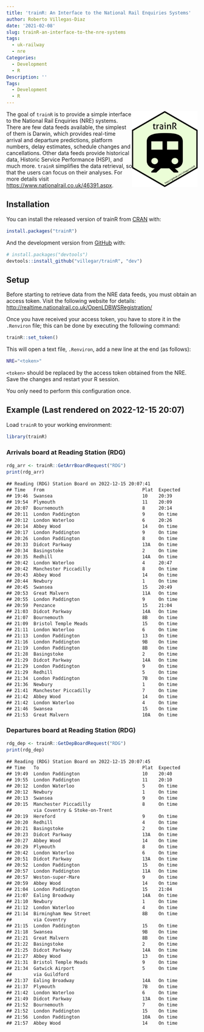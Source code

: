 ```yaml
---
title: 'trainR: An Interface to the National Rail Enquiries Systems'
author: Roberto Villegas-Diaz
date: '2021-02-08'
slug: trainR-an-interface-to-the-nre-systems
tags:
  - uk-railway
  - nre
Categories:
  - Development
  - R
Description: ''
Tags:
  - Development
  - R
---
```


<img src="https://raw.githubusercontent.com/villegar/trainR/main/inst/images/logo.png" alt="logo" align="right" height=200px/>

The goal of `trainR` is to provide a simple interface to the 
National Rail Enquiries (NRE) systems. There are few data feeds 
available, the simplest of them is Darwin, which provides real-time 
arrival and departure predictions, platform numbers, delay estimates, 
schedule changes and cancellations. Other data feeds provide historical 
data, Historic Service Performance (HSP), and much more. `trainR` 
simplifies the data retrieval, so that the users can focus on their 
analyses. For more details visit 
https://www.nationalrail.co.uk/46391.aspx.

## Installation

You can install the released version of trainR from [CRAN](https://CRAN.R-project.org) with:

``` r
install.packages("trainR")
```

And the development version from [GitHub](https://github.com/) with:

``` r
# install.packages("devtools")
devtools::install_github("villegar/trainR", "dev")
```

## Setup
Before starting to retrieve data from the NRE data feeds, you must obtain an access token. 
Visit the following website for details: http://realtime.nationalrail.co.uk/OpenLDBWSRegistration/

Once you have received your access token, you have to store it in the `.Renviron` file; this can be 
done by executing the following command:


```r
trainR::set_token()
```

This will open a text file, `.Renviron`, add a new line at the end (as follows):

```bash
NRE="<token>"
```

`<token>` should be replaced by the access token obtained from the NRE. Save the changes and restart 
your R session.

You only need to perform this configuration once.

## Example (Last rendered on 2022-12-15 20:07)

Load `trainR` to your working environment:

```r
library(trainR)
```

### Arrivals board at Reading Station (RDG)


```r
rdg_arr <- trainR::GetArrBoardRequest("RDG")
print(rdg_arr)
```

```
## Reading (RDG) Station Board on 2022-12-15 20:07:41
## Time   From                                    Plat  Expected
## 19:46  Swansea                                 10    20:39
## 19:54  Plymouth                                11    20:09
## 20:07  Bournemouth                             8     20:14
## 20:11  London Paddington                       9     On time
## 20:12  London Waterloo                         6     20:26
## 20:14  Abbey Wood                              14    On time
## 20:17  London Paddington                       9     On time
## 20:26  London Paddington                       8     On time
## 20:33  Didcot Parkway                          13A   On time
## 20:34  Basingstoke                             2     On time
## 20:35  Redhill                                 14A   On time
## 20:42  London Waterloo                         4     20:47
## 20:42  Manchester Piccadilly                   8     On time
## 20:43  Abbey Wood                              14    On time
## 20:44  Newbury                                 1     On time
## 20:45  Swansea                                 15    20:49
## 20:53  Great Malvern                           11A   On time
## 20:55  London Paddington                       9     On time
## 20:59  Penzance                                15    21:04
## 21:03  Didcot Parkway                          14A   On time
## 21:07  Bournemouth                             8B    On time
## 21:09  Bristol Temple Meads                    15    On time
## 21:11  London Waterloo                         6     On time
## 21:13  London Paddington                       13    On time
## 21:16  London Paddington                       9B    On time
## 21:19  London Paddington                       8B    On time
## 21:28  Basingstoke                             2     On time
## 21:29  Didcot Parkway                          14A   On time
## 21:29  London Paddington                       9     On time
## 21:29  Redhill                                 5     On time
## 21:34  London Paddington                       7B    On time
## 21:36  Newbury                                 1     On time
## 21:41  Manchester Piccadilly                   7     On time
## 21:42  Abbey Wood                              14    On time
## 21:42  London Waterloo                         4     On time
## 21:46  Swansea                                 15    On time
## 21:53  Great Malvern                           10A   On time
```

### Departures board at Reading Station (RDG)


```r
rdg_dep <- trainR::GetDepBoardRequest("RDG")
print(rdg_dep)
```

```
## Reading (RDG) Station Board on 2022-12-15 20:07:45
## Time   To                                      Plat  Expected
## 19:49  London Paddington                       10    20:40
## 19:55  London Paddington                       11    20:10
## 20:12  London Waterloo                         5     On time
## 20:12  Newbury                                 1     On time
## 20:13  Swansea                                 9     On time
## 20:15  Manchester Piccadilly                   8     On time
##        via Coventry & Stoke-on-Trent           
## 20:19  Hereford                                9     On time
## 20:20  Redhill                                 4     On time
## 20:21  Basingstoke                             2     On time
## 20:23  Didcot Parkway                          13A   On time
## 20:27  Abbey Wood                              14    On time
## 20:29  Plymouth                                8     On time
## 20:42  London Waterloo                         6     On time
## 20:51  Didcot Parkway                          13A   On time
## 20:52  London Paddington                       15    On time
## 20:57  London Paddington                       11A   On time
## 20:57  Weston-super-Mare                       9     On time
## 20:59  Abbey Wood                              14    On time
## 21:04  London Paddington                       15    21:04
## 21:07  Ealing Broadway                         14A   On time
## 21:10  Newbury                                 1     On time
## 21:12  London Waterloo                         4     On time
## 21:14  Birmingham New Street                   8B    On time
##        via Coventry                            
## 21:15  London Paddington                       15    On time
## 21:18  Swansea                                 9B    On time
## 21:21  Great Malvern                           8B    On time
## 21:22  Basingstoke                             2     On time
## 21:25  Didcot Parkway                          14A   On time
## 21:27  Abbey Wood                              13    On time
## 21:31  Bristol Temple Meads                    9     On time
## 21:34  Gatwick Airport                         5     On time
##        via Guildford                           
## 21:37  Ealing Broadway                         14A   On time
## 21:37  Plymouth                                7B    On time
## 21:42  London Waterloo                         6     On time
## 21:49  Didcot Parkway                          13A   On time
## 21:52  Bournemouth                             7     On time
## 21:52  London Paddington                       15    On time
## 21:56  London Paddington                       10A   On time
## 21:57  Abbey Wood                              14    On time
```
